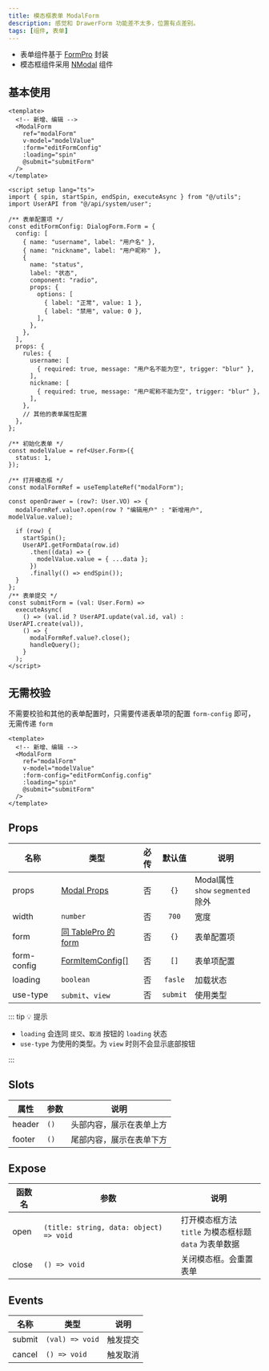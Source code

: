 ```yaml
---
title: 模态框表单 ModalForm
description: 感觉和 DrawerForm 功能差不太多，位置有点差别。
tags: [组件, 表单]
---
```


- 表单组件基于 [FormPro](/components/form-pro) 封装
- 模态框组件采用 [NModal](https://www.naiveui.com/zh-CN/os-theme/components/modal) 组件

## 基本使用

```vue [vue]
<template>
  <!-- 新增、编辑 -->
  <ModalForm
    ref="modalForm"
    v-model="modelValue"
    :form="editFormConfig"
    :loading="spin"
    @submit="submitForm"
  />
</template>

<script setup lang="ts">
import { spin, startSpin, endSpin, executeAsync } from "@/utils";
import UserAPI from "@/api/system/user";

/** 表单配置项 */
const editFormConfig: DialogForm.Form = {
  config: [
    { name: "username", label: "用户名" },
    { name: "nickname", label: "用户昵称" },
    {
      name: "status",
      label: "状态",
      component: "radio",
      props: {
        options: [
          { label: "正常", value: 1 },
          { label: "禁用", value: 0 },
        ],
      },
    },
  ],
  props: {
    rules: {
      username: [
        { required: true, message: "用户名不能为空", trigger: "blur" },
      ],
      nickname: [
        { required: true, message: "用户昵称不能为空", trigger: "blur" },
      ],
    },
    // 其他的表单属性配置
  },
};

/** 初始化表单 */
const modelValue = ref<User.Form>({
  status: 1,
});

/** 打开模态框 */
const modalFormRef = useTemplateRef("modalForm");

const openDrawer = (row?: User.VO) => {
  modalFormRef.value?.open(row ? "编辑用户" : "新增用户", modelValue.value);

  if (row) {
    startSpin();
    UserAPI.getFormData(row.id)
      .then((data) => {
        modelValue.value = { ...data };
      })
      .finally(() => endSpin());
  }
};
/** 表单提交 */
const submitForm = (val: User.Form) =>
  executeAsync(
    () => (val.id ? UserAPI.update(val.id, val) : UserAPI.create(val)),
    () => {
      modalFormRef.value?.close();
      handleQuery();
    }
  );
</script>
```

## 无需校验

不需要校验和其他的表单配置时，只需要传递表单项的配置 `form-config` 即可，无需传递 `form`

```vue [vue]
<template>
  <!-- 新增、编辑 -->
  <ModalForm
    ref="modalForm"
    v-model="modelValue"
    :form-config="editFormConfig.config"
    :loading="spin"
    @submit="submitForm"
  />
</template>
```

## Props

| 名称 | 类型 | 必传 | 默认值 | 说明 |
| --- | --- | :--: | :--: | --- |
| props | [Modal Props](https://www.naiveui.com/zh-CN/os-theme/components/modal#Modal-Props) | 否 | `{}` | Modal属性<br />`show` `segmented` 除外 |
| width | `number` | 否 | `700` | 宽度 |
| form | [同 TablePro 的 form](/components/table-pro#formpro-props) | 否 | `{}` | 表单配置项 |
| form-config | [FormItemConfig[]](/components/form-pro#formitemconfig) | 否 | `[]` | 表单项配置 |
| loading | `boolean` | 否 | `fasle` | 加载状态 |
| use-type | `submit`、`view` | 否 | `submit` | 使用类型 |

::: tip 💡 提示

- `loading` 会连同 `提交`、`取消` 按钮的 `loading` 状态
- `use-type` 为使用的类型。为 `view` 时则不会显示底部按钮

:::

## Slots

| 属性 | 参数 | 说明 |
| --- | --- | --- |
| header | `()` | 头部内容，展示在表单上方 |
| footer | `()` | 尾部内容，展示在表单下方 |

## Expose

| 函数名 | 参数 | 说明 |
| --- | --- | --- |
| open | `(title: string, data: object) => void` | 打开模态框方法<br />`title` 为模态框标题<br />`data` 为表单数据 |
| close | `() => void` | 关闭模态框。会重置表单 |

## Events

| 名称 | 类型 | 说明 |
| --- | --- | --- |
| submit | `(val) => void` | 触发提交 |
| cancel | `() => void` | 触发取消 |
